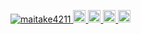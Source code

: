 <p align="left">
  <a href="https://github.com/maitake4211/maitake4211/">
    <img src="https://komarev.com/ghpvc/?username=maitake4211" alt="maitake4211" />
  </a>
  <a href="http://twitter.com/maitake4211">
    <img height="20" src="https://img.shields.io/twitter/follow/maitake4211?label=Twitter&logo=twitter&style=flat" />
  </a>
  <a href="https://github.com/maitake4211">
    <img height="20" src="https://img.shields.io/github/followers/maitake4211?label=follow&logo=github&style=flat" />
  </a>
  <a href="http://qiita.com/maitake">
    <img height="20" src="https://qiita-badge.apiapi.app/s/maitake/posts.svg" />
  </a>
  <//qiita.com/maitake">
    <img height="20" src="https://qiita-badge.apiapi.app/s/maitake/contributions.svg" />
  </a>
</p>
